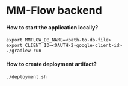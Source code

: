 # MM-Flow backend

#### How to start the application locally?
```
export MMFLOW_DB_NAME=<path-to-db-file>
export CLIENT_ID=<OAUTH-2-google-client-id>
./gradlew run
```

#### How to create deployment artifact?
```
./deployment.sh
```